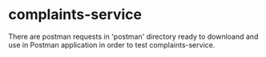 # complaints-service

There are postman requests in 'postman' directory ready to downloand and use in Postman application in order to test complaints-service.
